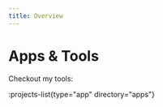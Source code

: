 ```yaml
---
title: Overview
---
```


# Apps & Tools

Checkout my tools:

:projects-list{type="app" directory="apps"}
